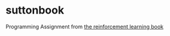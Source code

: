 # suttonbook
Programming Assignment from [the reinforcement learning book](https://webdocs.cs.ualberta.ca/~sutton/book/the-book.html)
